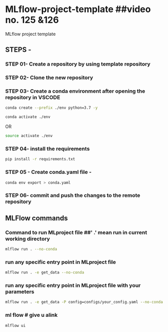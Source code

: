 # MLflow-project-template ##video no. 125 &126
MLflow project template

## STEPS -

### STEP 01- Create a repository by using template repository

### STEP 02- Clone the new repository

### STEP 03- Create a conda environment after opening the repository in VSCODE

```bash
conda create --prefix ./env python=3.7 -y
```

```bash
conda activate ./env
```
OR
```bash
source activate ./env
```

### STEP 04- install the requirements
```bash
pip install -r requirements.txt
```

### STEP 05 - Create conda.yaml file -
```bash
conda env export > conda.yaml
```

### STEP 06- commit and push the changes to the remote repository

## MLFlow commands

### Command to run MLproject file   ##' .' mean run in current working directory
```bash
mlflow run . --no-conda 
```
### run any specific entry point in MLproject file
```bash
mlflow run . -e get_data --no-conda
```

### run any specific entry point in MLproject file with your parameters
```bash
mlflow run . -e get_data -P config=configs/your_config.yaml --no-conda
```
### ml flow # give u alink
```bash
mlflow ui
```

